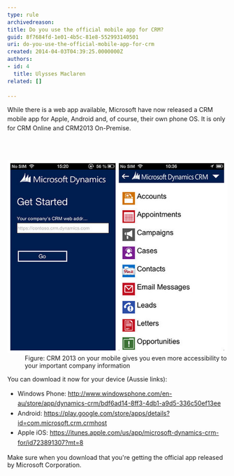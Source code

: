 ```yaml
---
type: rule
archivedreason: 
title: Do you use the official mobile app for CRM?
guid: 8f7684fd-1e01-4b5c-81e8-552993140501
uri: do-you-use-the-official-mobile-app-for-crm
created: 2014-04-03T04:39:25.0000000Z
authors:
- id: 4
  title: Ulysses Maclaren
related: []

---
```



<p><span style="line-height:20.7999992370605px;">​While there is a web app available, Microsoft have now released a CRM mobile app for Apple, Android and, of course, their own phone OS.</span>​ <span style="line-height:20.7999992370605px;">​</span><span style="line-height:20.7999992370605px;"></span><span style="line-height:20.7999992370605px;">I</span><span style="line-height:20.7999992370605px;">t i</span><span style="line-height:20.7999992370605px;">s only for CRM Online a</span><span style="line-height:20.7999992370605px;">nd CRM2013 On-Premis</span><span style="line-height:20.7999992370605px;">e.​</span></p>
<br><excerpt class='endintro'></excerpt><br>
<dl class="goodImage"><dt><img src="crm-mobile.jpg" alt="" /></dt><dd>Figure: CRM 2013 on your mobile​ gives you even more accessibility to your important company information</dd></dl>
<p>You can download it now for your device (Aussie links):</p><ul><li><span style="line-height:1.6;">Windows P</span><span style="line-height:1.6;">hone: 
   </span><a href="http://www.windowsphone.com/en-au/store/app/dynamics-crm/bdf6ad14-8ff3-4db1-a9d5-336c50ef13ee" style="line-height:1.6;">http://www.windowsphone.com/en-au/store/app/dynamics-crm/bdf6ad14-8ff3-4db1-a9d5-336c50ef13ee</a><br></li><li><span style="line-height:1.6;">Android: 
   </span><a href="https://play.google.com/store/apps/details?id=com.microsoft.crm.crmhost" style="line-height:1.6;">https://play.google.com/store/apps/details?id=com.microsoft.crm.crmhost</a><br></li><li><span style="line-height:1.6;">Apple iOS: 
   </span><a href="https://itunes.apple.com/us/app/microsoft-dynamics-crm-for/id723891307?mt=8" style="line-height:1.6;">https://itunes.apple.com/us/app/microsoft-dynamics-crm-for/id723891307?mt=8</a><br></li></ul><p>Make sure when you download that you're getting the official app released by Microsoft Corporation.</p>


